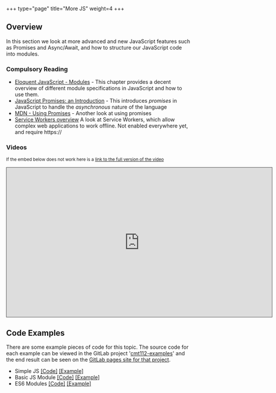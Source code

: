 +++
type="page"
title="More JS"
weight=4
+++

## Overview

In this section we look at more advanced and new JavaScript features such as Promises and Async/Await, and how to structure our JavaScript code into modules.

### Compulsory Reading

-   [Eloquent JavaScript - Modules](http://eloquentjavascript.net/10_modules.html) - This chapter provides a decent overview of different module specifications in JavaScript and how to use them.
-   [JavaScript Promises: an Introduction](https://developers.google.com/web/fundamentals/primers/promises) - This introduces _promises_ in JavaScript to handle the _asynchronous_ nature of the language
-   [MDN - Using Promises](https://developer.mozilla.org/en-US/docs/Web/JavaScript/Guide/Using_promises) - Another look at using promises
-   [Service Workers overview](https://developers.google.com/web/fundamentals/primers/service-workers/) A look at Service Workers, which allow complex web applications to work offline. Not enabled everywhere yet, and require https://

### Videos

<p><small>If the embed below does not work here is a <a href="https://cardiff.cloud.panopto.eu/Panopto/Pages/Viewer.aspx?id=16f4df09-730b-4799-841e-aacc014f7913" target="blank">link to the full version of the video</a></small></p>
<iframe src="https://cardiff.cloud.panopto.eu/Panopto/Pages/Embed.aspx?id=16f4df09-730b-4799-841e-aacc014f7913&v=1" width="720" height="405" style="padding: 0px; border: 1px solid #464646;" frameborder="0" allowfullscreen allow="autoplay"></iframe>

## Code Examples

There are some example pieces of code for this topic. The source code for each example can be viewed in the GitLab project '[cmt112-examples](https://gitlab.cs.cf.ac.uk/scm2mjc/cmt112-examples)' and the end result can be seen on the [GitLab pages site for that project](http://scm2mjc.pages.cs.cf.ac.uk/cmt112-examples/).

-   Simple JS [[Code]](https://gitlab.cs.cf.ac.uk/scm2mjc/cmt112-examples/tree/master/3-3/basic-js) [[Example]](http://scm2mjc.pages.cs.cf.ac.uk/cmt112-examples/3-3/basic-js/)
-   Basic JS Module [[Code]](https://gitlab.cs.cf.ac.uk/scm2mjc/cmt112-examples/tree/master/3-3/basic-js-module) [[Example]](http://scm2mjc.pages.cs.cf.ac.uk/cmt112-examples/3-3/basic-js-module/)
-   ES6 Modules [[Code]](https://gitlab.cs.cf.ac.uk/scm2mjc/cmt112-examples/tree/master/3-3/js-module) [[Example]](http://scm2mjc.pages.cs.cf.ac.uk/cmt112-examples/3-3/js-module/)
